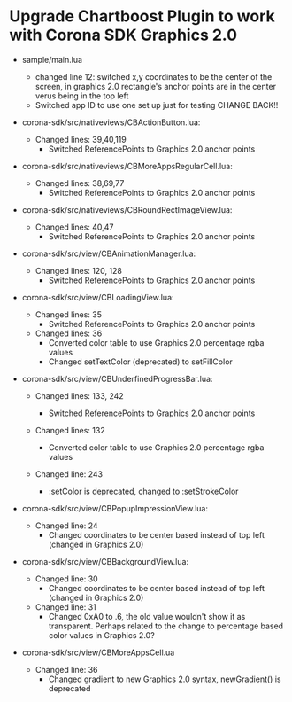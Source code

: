 
Upgrade Chartboost Plugin to work with Corona SDK Graphics 2.0
======





* sample/main.lua
	* changed line 12: switched x,y coordinates to be the center of the screen, in graphics 2.0 rectangle's anchor points are in the center verus being in the top left
	* Switched app ID to use one set up just for testing CHANGE BACK!!
	



* corona-sdk/src/nativeviews/CBActionButton.lua:
	* Changed lines: 39,40,119
		* Switched ReferencePoints to Graphics 2.0 anchor points 

* corona-sdk/src/nativeviews/CBMoreAppsRegularCell.lua:
	* Changed lines: 38,69,77
		* Switched ReferencePoints to Graphics 2.0 anchor points

* corona-sdk/src/nativeviews/CBRoundRectImageView.lua:
	* Changed lines: 40,47
		* Switched ReferencePoints to Graphics 2.0 anchor points

* corona-sdk/src/view/CBAnimationManager.lua:
	* Changed lines: 120, 128
		* Switched ReferencePoints to Graphics 2.0 anchor points

* corona-sdk/src/view/CBLoadingView.lua:
	* Changed lines: 35
		* Switched ReferencePoints to Graphics 2.0 anchor points
	* Changed lines: 36
		* Converted color table to use Graphics 2.0 percentage rgba values
		* Changed setTextColor (deprecated) to setFillColor

* corona-sdk/src/view/CBUnderfinedProgressBar.lua:
	* Changed lines: 133, 242
		* Switched ReferencePoints to Graphics 2.0 anchor points 

	* Changed lines: 132
		* Converted color table to use Graphics 2.0 percentage rgba values

	* Changed line: 243
		* :setColor is deprecated, changed to :setStrokeColor

* corona-sdk/src/view/CBPopupImpressionView.lua:
	* Changed line: 24
		* Changed coordinates to be center based instead of top left (changed in Graphics 2.0)

* corona-sdk/src/view/CBBackgroundView.lua:
	* Changed line: 30
		* Changed coordinates to be center based instead of top left (changed in Graphics 2.0)
	* Changed line: 31
		* Changed 0xA0 to .6, the old value wouldn't show it as transparent.  Perhaps related to the change to percentage based color values in Graphics 2.0?

* corona-sdk/src/view/CBMoreAppsCell.ua
	* Changed line: 36
		* Changed gradient to new Graphics 2.0 syntax, newGradient() is deprecated

		